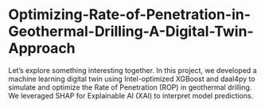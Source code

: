 # Optimizing-Rate-of-Penetration-in-Geothermal-Drilling-A-Digital-Twin-Approach
Let’s explore something interesting together. In this project, we developed a machine learning digital twin using Intel-optimized XGBoost and daal4py to simulate and optimize the Rate of Penetration (ROP) in geothermal drilling. We leveraged SHAP for Explainable AI (XAI) to interpret model predictions.
